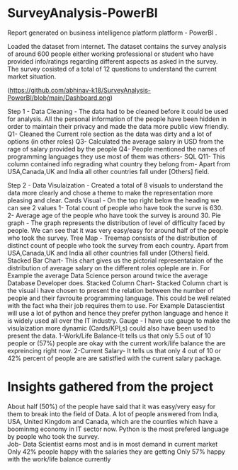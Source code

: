 # SurveyAnalysis-PowerBI
Report generated on business intelligence platform platform - PowerBI .

Loaded the dataset from internet. The dataset contains the survey analysis of around 600 people either working professional or student who have provided info/ratings regarding different aspects as asked in the survey. The survey cosisted of a total of 12 questions to understand the current market situation.


 (https://github.com/abhinav-k18/SurveyAnalysis-PowerBI/blob/main/Dashboard.png)

 
Step 1 - Data Cleaning - 
  The data had to be cleaned before it could be used for analysis. All the personal information of the people have been hidden in order to maintain their privacy and made the data more public view friendly.  
  Q1- Cleaned the Current role section as the data was dirty and a lot of options (in other roles)
  Q3- Calculated the average salary in USD from the rage of salary provided by the people 
  Q4- People mentioned the names of programming languages they use most of them was others- SQL 
  Q11- This column contained info regrading what country they belong from- Apart from USA,Canada,UK and India all other countries fall under [Others] field.  

Step 2 - Data Visulaization - 
  Created a total of 8 visuals to understand the data more clearly and chose a theme to make the representation more pleasing and clear.
  Cards Visual - On the top right below the heading we can see 2 values 
    1- Total count of people who have took the surve is 630.
    2- Average age of the people who have took the survey is around 30.
  Pie graph - The graph represents the distribution of level of difficulty faced by people. We can see that it was very easy/easy for around half of the people who took the survey.
  Tree Map - Treemap consists of the distribution of distinct count of people who took the survey from each country. Apart from USA,Canada,UK and India all other countries fall under [Others] field.  
  Stacked Bar Chart- This chart gives us the pictorial representataion of the distribution of average salary on the different roles opleple are in. For Example the average Data Science person around twice the average Database Developer does.
  Stacked Column Chart- Stacked Column chart is the visual i have chosen to present the relation between the number of people and their favrouite programming language. This could be well related with the fact wha their job requires them to use. For Example Datascientist will use a lot of python and hence they prefer python language and hence it is widely used all over the IT industry.
  Gauge - I have use gauge to make the visulaization more dynamic (Cards/KPI,s) could also have been used to present the data. 
   1-Work/Life Balance-It tells us that only 5.5 out of 10 people or (57%) people are okay with the current work/life balance the are expreincing right now.
   2-Current Salary- It tells us that only 4 out of 10 or 42% percent of people are are satistfied with the current salary package. 

# Insights gathered from the project
About half (50%) of the people have said that it was easy/very easy for them to break into the field of Data.
A lot of people answered from India, USA, United Kingdom and Canada, which are the counties which have a boominmg economy in IT sector now.
Python is the most prefered language by people who took the survey.  
Job- Data Scientist earns most and is in most demand in current market 
Only 42% people happy with the salaries they are getting 
Only 57% happy with the work/life balance currently 
